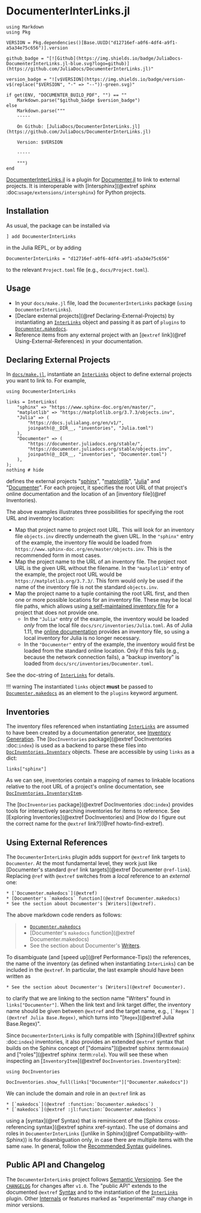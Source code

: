 # DocumenterInterLinks.jl


```@eval
using Markdown
using Pkg

VERSION = Pkg.dependencies()[Base.UUID("d12716ef-a0f6-4df4-a9f1-a5a34e75c656")].version

github_badge = "[![Github](https://img.shields.io/badge/JuliaDocs-DocumenterInterLinks.jl-blue.svg?logo=github)](https://github.com/JuliaDocs/DocumenterInterLinks.jl)"

version_badge = "![v$VERSION](https://img.shields.io/badge/version-v$(replace("$VERSION", "-" => "--"))-green.svg)"

if get(ENV, "DOCUMENTER_BUILD_PDF", "") == ""
    Markdown.parse("$github_badge $version_badge")
else
    Markdown.parse("""
    -----

    On Github: [JuliaDocs/DocumenterInterLinks.jl](https://github.com/JuliaDocs/DocumenterInterLinks.jl)

    Version: $VERSION

    -----

    """)
end
```

[DocumenterInterLinks.jl](https://github.com/JuliaDocs/DocumenterInterLinks.jl#readme) is a plugin for [Documenter.jl](https://github.com/JuliaDocs/Documenter.jl) to link to external projects. It is interoperable with [Intersphinx](@extref sphinx :doc:`usage/extensions/intersphinx`) for Python projects.


## Installation


As usual, the package can be installed via

```
] add DocumenterInterLinks
```

in the Julia REPL, or by adding

```
DocumenterInterLinks = "d12716ef-a0f6-4df4-a9f1-a5a34e75c656"
```

to the relevant `Project.toml` file (e.g., `docs/Project.toml`).

## Usage

* In your `docs/make.jl` file, load the `DocumenterInterLinks` package (`using DocumenterInterLinks`).
* [Declare external projects](@ref Declaring-External-Projects) by instantiating an [`InterLinks`](@ref) object and passing it as part of `plugins` to [`Documenter.makedocs`](@extref).
* Reference items from any external project with an [`@extref` link](@ref Using-External-References) in your documentation.


## Declaring External Projects

In [`docs/make.jl`](https://github.com/JuliaDocs/DocumenterInterLinks.jl/blob/master/docs/make.jl), instantiate an [`InterLinks`](@ref) object to define external projects you want to link to. For example,

```@example usage
using DocumenterInterLinks

links = InterLinks(
    "sphinx" => "https://www.sphinx-doc.org/en/master/",
    "matplotlib" => "https://matplotlib.org/3.7.3/objects.inv",
    "Julia" => (
        "https://docs.julialang.org/en/v1/",
        joinpath(@__DIR__, "inventories", "Julia.toml")
    ),
    "Documenter" => (
        "https://documenter.juliadocs.org/stable/",
        "https://documenter.juliadocs.org/stable/objects.inv",
        joinpath(@__DIR__, "inventories", "Documenter.toml")
    ),
);
nothing # hide
```

defines the external projects "[sphinx](https://www.sphinx-doc.org/)", "[matplotlib](https://matplotlib.org)", "[Julia](https://docs.julialang.org/en/v1/)" and "[Documenter](https://documenter.juliadocs.org/stable/)". For each project, it specifies the root URL of that project's online documentation and the location of an [inventory file](@ref Inventories).

The above examples illustrates three possibilities for specifying the root URL and inventory location:

* Map that project name to project root URL. This will look for an inventory file `objects.inv` directly underneath the given URL. In the `"sphinx"` entry of the example, the inventory file would be loaded from `https://www.sphinx-doc.org/en/master/objects.inv`. This is the recommended form in most cases.
* Map the project name to the URL of an inventory file. The project root URL is the given URL without the filename. In the `"matplotlib"` entry of the example, the project root URL would be `https://matplotlib.org/3.7.3/`. This form would only be used if the name of the inventory file is not the standard `objects.inv`.
* Map the project name to a tuple containing the root URL first, and then one or more possible locations for an inventory file. These may be local file paths, which allows using [a self-maintained inventory file](https://github.com/JuliaDocs/DocumenterInterLinks.jl/tree/master/docs/src/inventories) for a project that does not provide one.
  * In the `"Julia"` entry of the example, the inventory would be loaded *only* from the local file `docs/src/inventories/Julia.toml`. As of Julia 1.11, the [online documentation](https://docs.julialang.org/en/v1/) provides an inventory file, so using a local inventory for Julia is no longer necessary.
  * In the `"Documenter"` entry of the example, the inventory would first be loaded from the standard online location. Only if this fails (e.g., because the network connection fails), a "backup inventory" is loaded from `docs/src/inventories/Documenter.toml`.

See the doc-string of [`InterLinks`](@ref) for details.

!!! warning
    The instantiated `links` object **must** be passed to [`Documenter.makedocs`](@extref) as an element to the `plugins` keyword argument.

## Inventories

The inventory files referenced when instantiating [`InterLinks`](@ref) are assumed to have been created by a documentation generator, see [Inventory Generation](@ref). The [`DocInventories` package](@extref DocInventories :doc:`index`) is used as a backend to parse these files into [`DocInventories.Inventory`](@extref) objects. These are accessible by using `links` as a dict:

```@example usage
links["sphinx"]
```

As we can see, inventories contain a mapping of names to linkable locations relative to the root URL of a project's online documentation, see [`DocInventories.InventoryItem`](@extref).

The [`DocInventories` package](@extref DocInventories :doc:`index`) provides tools for interactively searching inventories for items to reference. See [Exploring Inventories](@extref DocInventories) and [How do I figure out the correct name for the `@extref` link?](@ref howto-find-extref).


## Using External References

The `DocumenterInterLinks` plugin adds support for `@extref` link targets to `Documenter`. At the most fundamental level, they work just like [Documenter's standard `@ref` link targets](@extref Documenter `@ref-link`). Replacing `@ref` with `@extref` switches from a *local* reference to an *external* one:

```
* [`Documenter.makedocs`](@extref)
* [Documenter's `makedocs` function](@extref Documenter.makedocs)
* See the section about Documenter's [Writers](@extref).
```

The above markdown code renders as follows:

> * [`Documenter.makedocs`](@extref)
> * [Documenter's `makedocs` function](@extref Documenter.makedocs)
> * See the section about Documenter's [Writers](@extref).


To disambiguate (and [speed up](@ref Performance-Tips)) the references, the name of the inventory (as defined when instantiating `InterLinks`) can be included in the `@extref`. In particular, the last example should have been written as

```
* See the section about Documenter's [Writers](@extref Documenter).
```

to clarify that we are linking to the section name "Writers" found in `links["Documenter"]`. When the link text and link target differ, the inventory name should be given between `@extref` and the target name, e.g., ```[`Regex`](@extref Julia Base.Regex)```, which turns into "[`Regex`](@extref Julia Base.Regex)".

Since `DocumenterInterLinks` is fully compatible with [Sphinx](@extref sphinx :doc:`index`) inventories, it also provides an extended `@extref` syntax that builds on the Sphinx concept of ["domains"](@extref sphinx :term:`domain`) and ["roles"](@extref sphinx :term:`role`). You will see these when inspecting an [`InventoryItem`](@extref `DocInventories.InventoryItem`):

```@example usage
using DocInventories

DocInventories.show_full(links["Documenter"]["Documenter.makedocs"])
```

We can include the domain and role in an `@extref` link as

```
* [`makedocs`](@extref :function:`Documenter.makedocs`)
* [`makedocs`](@extref :jl:function:`Documenter.makedocs`)
```

using a [syntax](@ref Syntax) that is reminiscent of the [Sphinx cross-referencing syntax](@extref sphinx xref-syntax). The use of domains and roles in `DocumenterInterLinks` ([unlike in Sphinx](@ref Compatibility-with-Sphinx)) is for disambiguation only, in case there are multiple items with the same `name`. In general, follow the [Recommended Syntax](@ref) guidelines.


## Public API and Changelog

The `DocumenterInterLinks` project follows [Semantic Versioning](https://semver.org/spec/v2.0.0.html). See the [`CHANGELOG`](https://github.com/JuliaDocs/DocumenterInterLinks.jl/blob/master/CHANGELOG.md) for changes after `v1.0`. The "public API" extends to the documented `@extref` [Syntax](@ref) and to the instantiation of the [`InterLinks`](@ref) plugin. Other [Internals](@ref) or features marked as "experimental" may change in minor versions.
